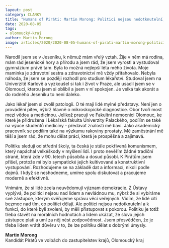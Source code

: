 ```yaml
---
layout: post
category: CLANKY
title: "Humans of Piráti: Martin Morong: Politici nejsou nedotknutelní, ke své funkci musí mít pokoru"
date: 2020-08-05
tags: 
- olomoucký-kraj
author: Martin Morong
image: articles/2020/2020-08-05-humans-of-pirati-martin-morong-politici-nejsou-nedotknutelni-ke-sve-funkci-musi-mit-pokoru.jpg  #751x422 pixelu
---
```

Narodil jsem se v Jeseníku, k němuž mám vřelý vztah. Žije v něm má rodina, mám rád jesenické hory a přírodu a jsem rád, že jsem vyrostl a vystudoval gymnázium právě tam. Byla to možná nejlepší léta mého života. Moje maminka je zdravotní sestra a zdravotnictví mě vždy přitahovalo. Nebyla náhoda, že jsem se později rozhodl pro studium lékařství. Studoval jsem na Univerzitě Karlově a vyzkoušel si tak i život v Praze, ale usadil jsem se v Olomouci, kterou jsem si oblíbil a jsem v ní spokojen. Je velká tak akorát a do rodného Jeseníku to není daleko.

Jako lékař jsem si zvolil patologii. O té mají lidé mylné představy. Není jen o provádění pitev, nýbrž hlavně o mikroskopické diagnostice. Obor tvoří most mezi vědou a medicínou. Jelikož pracuji ve Fakultní nemocnici Olomouc, ke které je přidružena i Lékařská fakulta Univerzity Palackého, podílím se také na výuce studentů medicíny - předávat znalosti mě baví. Jako akademický pracovník se podílím také na výzkumu rakoviny prostaty. Mé zaměstnání mě těší a jsem rád, že mohu dělat práci, která je prospěšná a zajímavá.

Politiku sleduji od střední školy, ta česká je stále pokřivená komunismem, který napáchal velkéškody v myšlení lidí. I proto nevěřím žádné tradiční straně, která zde v 90. letech působila a dosud působí. K Pirátům jsem přišel, protože mi bylo sympatické jejich kultivované a konstruktivní vystupování. Rozhodujeme se na základě dat a informací, nikoli podle dojmů. I když se neshodneme, umíme spolu diskutovat a pracujeme moderně a efektivně.

Vnímám, že si lidé zcela neuvědomují význam demokracie. Z Ústavy vyplývá, že politici nejsou nad lidem a nevládnou mu, nýbrž že si vybíráme své zástupce, kterým svěřujeme správu věcí veřejných. Vidím, že lidé cítí bezmoc nad tím, co politici dělají. Ale politici nejsou nedotknutelní a k funkci, do které byli zvoleni, by měli přistupovat s pokorou. Politiku je totiž třeba stavět na morálních hodnotách a lidem ukázat, že slovo jejich zástupce platí a umí za něj nést zodpovědnost. Jsem přesvědčen, že je třeba lidem vrátit důvěru v to, že lze politiku dělat s dobrými úmysly.

**Martin Morong**  
Kandidát Pirátů ve volbách do zastupitelstev krajů, Olomoucký kraj


